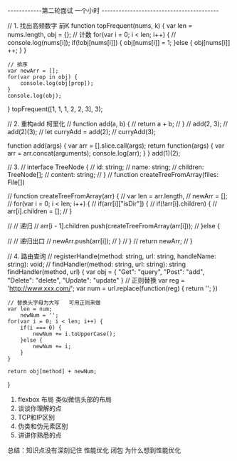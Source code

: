 



------------第二轮面试 一个小时 -----------------------------------------

// 1. 找出高频数字 前K
function topFrequent(nums, k) {
    var len = nums.length,
        obj = {};
    // 计数 
    for(var i = 0; i < len; i++) {
        // console.log(nums[i]);
        if(!obj[nums[i]]) {
            obj[nums[i]] = 1;
        }else {
            obj[nums[i]] ++;
        }
    }

    // 排序
    var newArr = [];
    for(var prop in obj) {
        console.log(obj[prop]);
    }
    console.log(obj);
}
topFrequent([1, 1, 1, 2, 2, 3], 3);




// 2. 重构add  柯里化 
// function add(a, b) {
//     return a + b;
// }
// add(2, 3);
// add(2)(3);
// let curryAdd = add(2);
// curryAdd(3);

function add(args) {
    var arr = [].slice.call(args);
    return function(args) {
        var arr = arr.concat(arguments);
        console.log(arr);
    }
}
add(1)(2);






// 3. 
// interface TreeNode {
//     id: string;
//     name: string;
//     children: TreeNode[];
//     content: string;
// } 
// function createTreeFromArray(files: File[])

// function createTreeFromArray(arr) {
//     var len = arr.length,
//         newArr = [];
//     for(var i = 0; i < len; i++) {
//         if(arr[i]["isDir"]) {
//             if(!arr[i].children) {
//                 arr[i].children = [];
//             }

//             // 递归
//             arr[i - 1].children.push(createTreeFromArray(arr[i]));
//         }else {

//             // 递归出口
//             newArr.push(arr[i]);
//         }
//     }
//     return newArr;
// }






// 4. 路由查询
// registerHandle(method: string, url: string, handleName: string): void;
// findHandler(method: string, url: string): string
findHandler(method, url) {
    var obj = {
        "Get": "query",
        "Post": "add",
        "Delete": "delete",
        "Update": "update"
    }
    // 正则替换
    var reg = 'http://www.xxx.com/';
    var num = url.replace(function(reg) {
        return '';
    })
    
    // 替换头字母为大写   可用正则来做
    var len = num;
        newNum = '';
    for(var i = 0; i < len; i++) {
        if(i === 0) {
            newNum += i.toUpperCase();
        }else {
            newNum += i;
        }
    }
    
    return obj[method] + newNum;
}










1. flexbox 布局  类似微信头部的布局
2. 谈谈你理解的点
3. TCP和IP区别
4. 伪类和伪元素区别
5. 讲讲你熟悉的点
   
总结：知识点没有深刻记住 性能优化 闭包   为什么想到性能优化